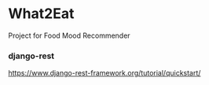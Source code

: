 # What2Eat
Project for Food Mood Recommender

### django-rest
<https://www.django-rest-framework.org/tutorial/quickstart/><br>